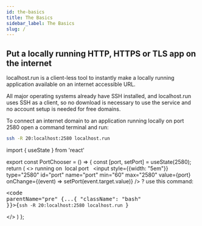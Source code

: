 ```yaml
---
id: the-basics
title: The Basics
sidebar_label: The Basics
slug: /
---
```


## Put a locally running HTTP, HTTPS or TLS app on the internet

localhost.run is a client-less tool to instantly make a locally running application available on an internet accessible URL.

All major operating systems already have SSH installed, and localhost.run uses SSH as a client, so no download is necessary to use the service and no account setup is needed for free domains.

To connect an internet domain to an application running locally on port 2580 open a command terminal and run:

```bash
ssh -R 20:localhost:2580 localhost.run
```

import { useState } from 'react'

export const PortChooser = () => {
  const [port, setPort] = useState(2580);
  return (
    <>
      running on&nbsp;
      <label for="port">local port</label>
      &nbsp;
      <input style={{width: "5em"}} type="2580" id="port" name="port" min="60" max="2580" value={port} onChange={(event) => setPort(event.target.value)} />
      ?
      use this command:
      <pre><code parentName="pre" {...{
              "className": "bash"
            }}>{`ssh -R 20:localhost:2580 localhost.run
`}</code></pre>
    </>
  )
};

<PortChooser />
